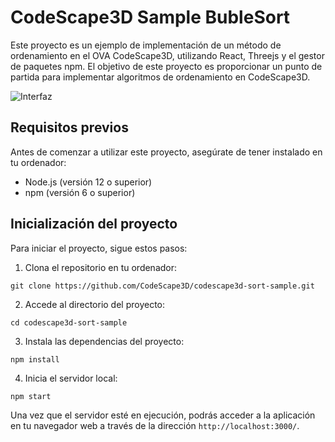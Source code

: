 # CodeScape3D Sample BubleSort 
Este proyecto es un ejemplo de implementación de un método de ordenamiento en el OVA CodeScape3D, utilizando React, Threejs y el gestor de paquetes npm. El objetivo de este proyecto es proporcionar un punto de partida para implementar algoritmos de ordenamiento en CodeScape3D.

![Interfaz](https://res.cloudinary.com/dxuauzyp9/image/upload/v1677443228/sample-codescape3d_drftix.png)


## Requisitos previos
Antes de comenzar a utilizar este proyecto, asegúrate de tener instalado en tu ordenador:

- Node.js (versión 12 o superior)
- npm (versión 6 o superior)

## Inicialización del proyecto
Para iniciar el proyecto, sigue estos pasos:

1. Clona el repositorio en tu ordenador:
```
git clone https://github.com/CodeScape3D/codescape3d-sort-sample.git
```
2. Accede al directorio del proyecto:
```
cd codescape3d-sort-sample
```
3. Instala las dependencias del proyecto:
```
npm install
```
4. Inicia el servidor local:
```
npm start
```

Una vez que el servidor esté en ejecución, podrás acceder a la aplicación en tu navegador web a través de la dirección `http://localhost:3000/`.
